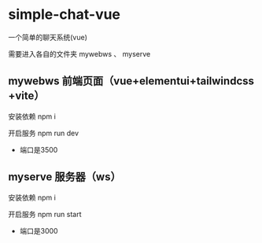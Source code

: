 # simple-chat-vue

一个简单的聊天系统(vue)

需要进入各自的文件夹 mywebws 、 myserve

## mywebws 前端页面（vue+elementui+tailwindcss +vite）

安装依赖 npm i 

开启服务 npm run dev

* 端口是3500

## myserve 服务器（ws）

安装依赖 npm i  

开启服务 npm run start

* 端口是3000
